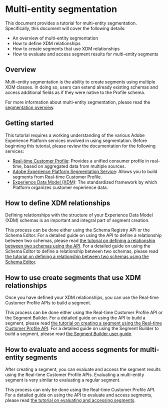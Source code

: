 # Multi-entity segmentation

This document provides a tutorial for multi-entity segmentation. Specifically, this document will cover the following details:

- An overview of multi-entity segmentation
- How to define XDM relationships
- How to create segments that use XDM relationships
- How to evaluate and access segment results for multi-entity segments

## Overview

Multi-entity segmentation is the ability to create segments using multiple XDM classes. In doing so, users can extend already existing schemas and access additional fields as if they were native to the Profile schema.

For more information about multi-entity segmentation, please read the [segmentation overview][segmentation-overview].

## Getting started

This tutorial requires a working understanding of the various Adobe Experience Platform services involved in using segmentation. Before beginning this tutorial, please review the documentation for the following services:

- [Real-time Customer Profile][rtcp]: Provides a unified consumer profile in real-time, based on aggregated data from multiple sources.
- [Adobe Experience Platform Segmentation Service][seg-service]: Allows you to build segments from Real-time Customer Profile.
- [Experience Data Model (XDM)][xdm]: The standardized framework by which Platform organizes customer experience data.

## How to define XDM relationships

Defining relationships with the structure of your Experience Data Model (XDM) schemas is an important and integral part of segment creation. 

This process can be done either using the Schema Registry API or the Schema Editor. For a detailed guide on using the API to define a relationship between two schemas, please read [the tutorial on defining a relationship between two schemas using the API][relationship-api]. For a detailed guide on using the Schema Editor to define a relationship between two schemas, please read [the tutorial on defining a relationship between two schemas using the Schema Editor][relationship-ui].

## How to use create segments that use XDM relationships

Once you have defined your XDM relationships, you can use the Real-time Customer Profile APIs to build a segment.

This process can be done either using the Real-time Customer Profile API or the Segment Builder. For a detailed guide on using the API to build a segment, please read [the tutorial on creating a segment using the Real-time Customer Profile API][segment-api]. For a detailed guide on using the Segment Builder to build a segment, please read [the Segment Builder user guide][segment-ui].

## How to evaluate and access segments for multi-entity segments

After creating a segment, you can evaluate and access the segment results using the Real-time Customer Profile APIs. Evaluating a multi-entity segment is very similar to evaluating a regular segment.

This process can only be done using the Real-time Customer Profile API. For a detailed guide on using the API to evaluate and access segments, please read [the tutorial on evaluating and accessing segments][access-segment-api].

[rtcp]: ../../technical_overview/unified_profile_architectural_overview/unified_profile_architectural_overview.md

[seg-service]: ../../../../../end-user/markdown/segmentation_overview/segmentation.md

[xdm]: ../../technical_overview/schema_registry/xdm_system/xdm_system_in_experience_platform.md

[segmentation-overview]: ../../../../../end-user/markdown/segmentation_overview/segmentation.md#advanced-segmentation-features

[get-schema-id]: ../schema_registry_api_tutorial/relationship_descriptor_tutorial.md#define-a-source-and-destination-schema

[add-field-to-schema]: ../schema_registry_api_tutorial/relationship_descriptor_tutorial.md#create-a-new-mixin

[relationship-api]: ../schema_registry_api_tutorial/relationship_descriptor_tutorial.md
[relationship-ui]: ../schema_editor_tutorial/schema-relationship-ui-tutorial.md

[segment-api]: ../creating_a_segment_tutorial/creating_a_segment_tutorial.md
[segment-ui]: ../../../../../end-user/markdown/segmentation_overview/segment-builder-guide.md

[access-segment-api]: ./evaluate_segment.md